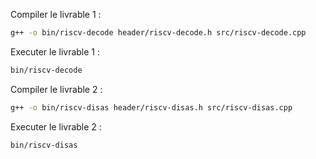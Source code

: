 Compiler le livrable 1 :

```bash
g++ -o bin/riscv-decode header/riscv-decode.h src/riscv-decode.cpp
```

Executer le livrable 1 :

```bash
bin/riscv-decode
```

Compiler le livrable 2 :

```bash
g++ -o bin/riscv-disas header/riscv-disas.h src/riscv-disas.cpp
```

Executer le livrable 2 :

```bash
bin/riscv-disas
```